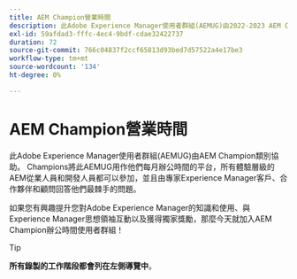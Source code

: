 ```yaml
---
title: AEM Champion營業時間
description: 此Adobe Experience Manager使用者群組(AEMUG)由2022-2023 AEM Champion類別協助。 Champions將使用此AEMUG作為他們每月辦公時間的平台
exl-id: 59afdad3-fffc-4ec4-9bdf-cdae32422737
duration: 72
source-git-commit: 766c04837f2ccf65813d93bed7d57522a4e17be3
workflow-type: tm+mt
source-wordcount: '134'
ht-degree: 0%

---
```


# AEM Champion營業時間

此Adobe Experience Manager使用者群組(AEMUG)由AEM Champion類別協助。 Champions將此AEMUG用作他們每月辦公時間的平台，所有體驗層級的AEM從業人員和開發人員都可以參加，並且由專家Experience Manager客戶、合作夥伴和顧問回答他們最棘手的問題。

如果您有興趣提升您對Adobe Experience Manager的知識和使用、與Experience Manager思想領袖互動以及獲得獨家獎勵，那麼今天就加入AEM Champion辦公時間使用者群組！

>[!TIP]
>
>**所有錄製的工作階段都會列在左側導覽中**。

